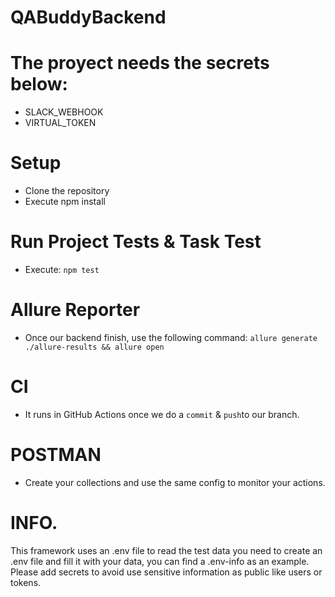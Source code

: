 # QABuddyBackend

# The proyect needs the secrets below:
- SLACK_WEBHOOK
- VIRTUAL_TOKEN

# Setup
- Clone the repository
- Execute npm install

# Run Project Tests & Task Test
- Execute: ``` npm test ```

# Allure Reporter
- Once our backend finish, use the following command: ```allure generate ./allure-results && allure open```

# CI

- It runs in GitHub Actions once we do a ```commit``` & ```push```to our branch.

# POSTMAN
- Create your collections and use the same config to monitor your actions.

# INFO.

This framework uses an .env file to read the test data you need to create an .env file and fill it with your data, you can find a .env-info as an example. Please add secrets to avoid use sensitive information as public like users or tokens.
